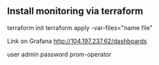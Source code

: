 ## Install monitoring via terraform

terraform init
terraform apply -var-files="name file"

Link on Grafana 
http://104.197.237.62/dashboards

user admin
password prom-operator